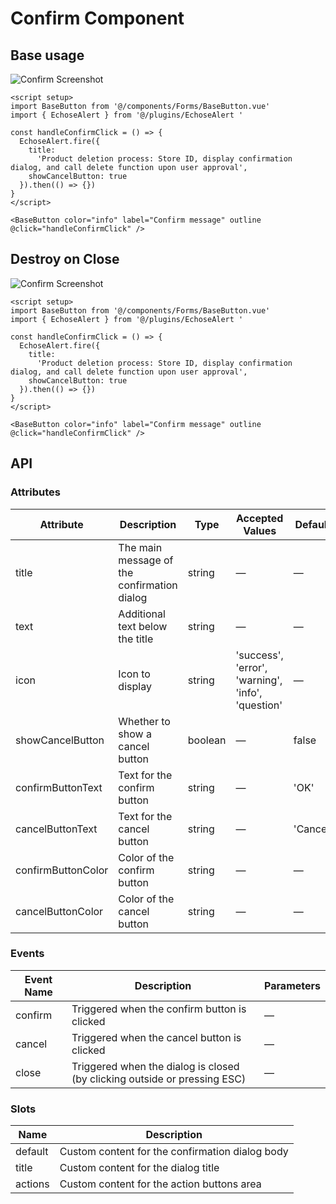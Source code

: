 # Confirm Component

## Base usage
![Confirm Screenshot](/images/confirm1.png)

``` vue
<script setup>
import BaseButton from '@/components/Forms/BaseButton.vue'
import { EchoseAlert } from '@/plugins/EchoseAlert '

const handleConfirmClick = () => {
  EchoseAlert.fire({
    title:
      'Product deletion process: Store ID, display confirmation dialog, and call delete function upon user approval',
    showCancelButton: true
  }).then(() => {})
}
</script>

<BaseButton color="info" label="Confirm message" outline @click="handleConfirmClick" />

```

## Destroy on Close
![Confirm Screenshot](/images/confirm1.png)

``` vue
<script setup>
import BaseButton from '@/components/Forms/BaseButton.vue'
import { EchoseAlert } from '@/plugins/EchoseAlert '

const handleConfirmClick = () => {
  EchoseAlert.fire({
    title:
      'Product deletion process: Store ID, display confirmation dialog, and call delete function upon user approval',
    showCancelButton: true
  }).then(() => {})
}
</script>

<BaseButton color="info" label="Confirm message" outline @click="handleConfirmClick" />

```

## API

### Attributes

| Attribute | Description | Type | Accepted Values | Default |
|-----------|-------------|------|-----------------|---------|
| title | The main message of the confirmation dialog | string | — | — |
| text | Additional text below the title | string | — | — |
| icon | Icon to display | string | 'success', 'error', 'warning', 'info', 'question' | — |
| showCancelButton | Whether to show a cancel button | boolean | — | false |
| confirmButtonText | Text for the confirm button | string | — | 'OK' |
| cancelButtonText | Text for the cancel button | string | — | 'Cancel' |
| confirmButtonColor | Color of the confirm button | string | — | — |
| cancelButtonColor | Color of the cancel button | string | — | — |

### Events

| Event Name | Description | Parameters |
|------------|-------------|------------|
| confirm | Triggered when the confirm button is clicked | — |
| cancel | Triggered when the cancel button is clicked | — |
| close | Triggered when the dialog is closed (by clicking outside or pressing ESC) | — |

### Slots

| Name | Description |
|------|-------------|
| default | Custom content for the confirmation dialog body |
| title | Custom content for the dialog title |
| actions | Custom content for the action buttons area |